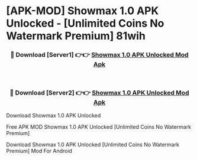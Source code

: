 # [APK-MOD] Showmax 1.0 APK Unlocked - [Unlimited Coins No Watermark Premium] 81wih



<div align="center">
<h3>🔴 Download [Server1] 👉👉 <a href="https://momento.my/?title=Showmax_1.0_APK_Unlocked">Showmax 1.0 APK Unlocked Mod Apk</a></h3><br>

<h3>🔴 Download [Server2] 👉👉 <a href="https://momento.my/?title=Showmax_1.0_APK_Unlocked">Showmax 1.0 APK Unlocked Mod Apk</a></h3>
</div>



Download Showmax 1.0 APK Unlocked 

Free APK MOD Showmax 1.0 APK Unlocked [Unlimited Coins No Watermark Premium]

Download Showmax 1.0 APK Unlocked [Unlimited Coins No Watermark Premium] Mod For Android
